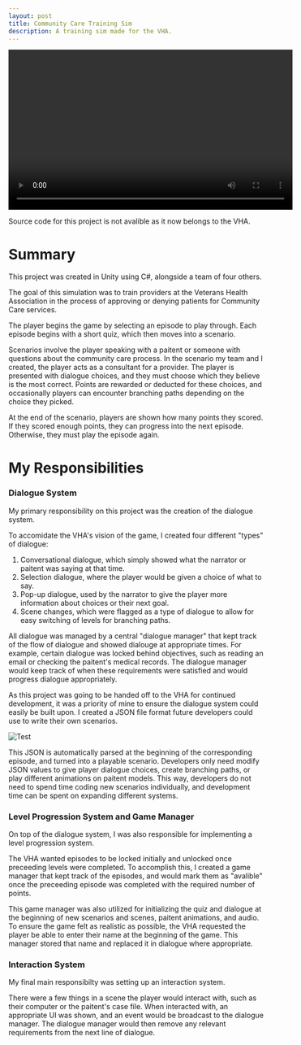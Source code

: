 ```yaml
---
layout: post
title: Community Care Training Sim
description: A training sim made for the VHA.
---
```


<video width="560" height="315" controls>
	<source src="https://raw.githubusercontent.com/oliverleighthomas/oliverleighthomas.github.io/master/assets/videos/Full.mp4" type="video/mp4">
	Your browser does not support the video tag.
</video>

Source code for this project is not avalible as it now belongs to the VHA.

Summary
=======

This project was created in Unity using C#, alongside a team of four others.

The goal of this simulation was to train providers at the Veterans Health Association in the process of approving or denying patients for Community Care services.

The player begins the game by selecting an episode to play through. Each episode begins with a short quiz, which then moves into a scenario. 

Scenarios involve the player speaking with a paitent or someone with questions about the community care process. In the scenario my team and I created, the player acts as a consultant for a provider. The player is presented with dialogue choices, and they must choose which they believe is the most correct. Points are rewarded or deducted for these choices, and occasionally players can encounter branching paths depending on the choice they picked. 

At the end of the scenario, players are shown how many points they scored. If they scored enough points, they can progress into the next episode. Otherwise, they must play the episode again.


My Responsibilities
===================

### Dialogue System ###

My primary responsibility on this project was the creation of the dialogue system. 

To accomidate the VHA's vision of the game, I created four different "types" of dialogue:
1. Conversational dialogue, which simply showed what the narrator or paitent was saying at that time.
2. Selection dialogue, where the player would be given a choice of what to say.
3. Pop-up dialogue, used by the narrator to give the player more information about choices or their next goal.
4. Scene changes, which were flagged as a type of dialogue to allow for easy switching of levels for branching paths.

All dialogue was managed by a central "dialogue manager" that kept track of the flow of dialogue and showed dialouge at appropriate times. For example, certain dialogue was locked behind objectives, such as reading an email or checking the paitent's medical records. The dialogue manager would keep track of when these requirements were satisfied and would progress dialogue appropriately.

As this project was going to be handed off to the VHA for continued development, it was a priority of mine to ensure the dialogue system could easily be built upon. I created a JSON file format future developers could use to write their own scenarios. 

![Test](https://i.imgur.com/MT8z8qq.png)

This JSON is automatically parsed at the beginning of the corresponding episode, and turned into a playable scenario. Developers only need modify JSON values to give player dialogue choices, create branching paths, or play different animations on paitent models. This way, developers do not need to spend time coding new scenarios individually, and development time can be spent on expanding different systems.

### Level Progression System and Game Manager ###

On top of the dialogue system, I was also responsible for implementing a level progression system. 

The VHA wanted episodes to be locked initially and unlocked once preceeding levels were completed. To accomplish this, I created a game manager that kept track of the episodes, and would mark them as "avalible" once the preceeding episode was completed with the required number of points. 

This game manager was also utilized for initializing the quiz and dialogue at the beginning of new scenarios and scenes, paitent animations, and audio. To ensure the game felt as realistic as possible, the VHA requested the player be able to enter their name at the beginning of the game. This manager stored that name and replaced it in dialogue where appropriate.

### Interaction System ###

My final main responsibilty was setting up an interaction system. 

There were a few things in a scene the player would interact with, such as their computer or the paitent's case file. When interacted with, an appropriate UI was shown, and an event would be broadcast to the dialogue manager. The dialogue manager would then remove any relevant requirements from the next line of dialogue.